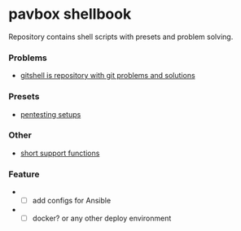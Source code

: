 # pavbox shellbook

Repository contains shell scripts with presets and problem solving.

### Problems

- [gitshell is repository with git problems and solutions](/gitshell)

### Presets

- [pentesting setups](/pentest)

### Other

- [short support functions](/simple_functions)

### Feature

- - [ ] add configs for Ansible
- - [ ] docker? or any other deploy environment
